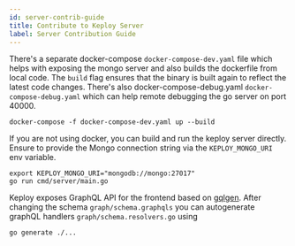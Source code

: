 ```yaml
---
id: server-contrib-guide
title: Contribute to Keploy Server
label: Server Contribution Guide
---
```


There's a separate docker-compose `docker-compose-dev.yaml` file which helps with exposing the mongo server and also builds the dockerfile from local code. The `build` flag ensures that the binary is built again to reflect the latest code changes. There's also docker-compose-debug.yaml `docker-compose-debug.yaml` which can help remote debugging the go server on port 40000.

```shell
docker-compose -f docker-compose-dev.yaml up --build
```

If you are not using docker, you can build and run the keploy server directly. Ensure to provide the Mongo connection string via the `KEPLOY_MONGO_URI` env variable.

```shell
export KEPLOY_MONGO_URI="mongodb://mongo:27017"
go run cmd/server/main.go
```

Keploy exposes GraphQL API for the frontend based on [gqlgen](https://github.com/99designs/gqlgen). After changing the schema `graph/schema.graphqls` you can autogenerate graphQL handlers `graph/schema.resolvers.go` using

```shell
go generate ./...
```
